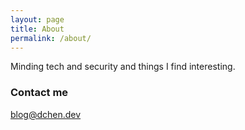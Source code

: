 ```yaml
---
layout: page
title: About
permalink: /about/
---
```


Minding tech and security and things I find interesting.

### Contact me

[blog@dchen.dev](mailto:blog@dchen.dev)


